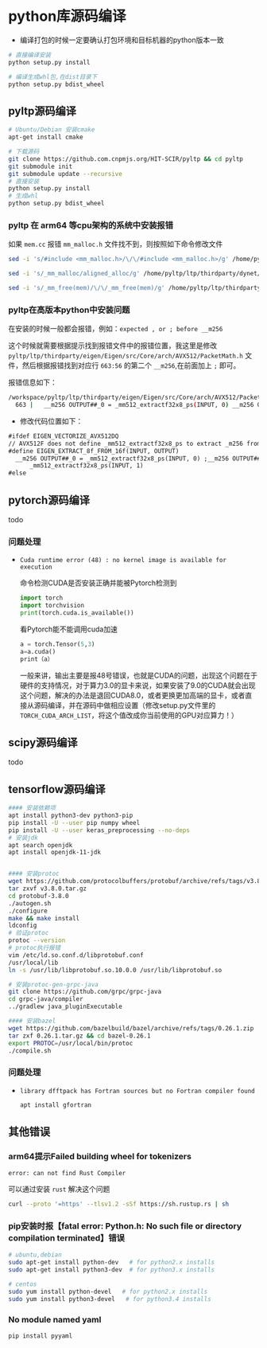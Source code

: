 # python库源码编译

* 编译打包的时候一定要确认打包环境和目标机器的python版本一致

```bash
# 直接编译安装
python setup.py install

# 编译生成whl包,在dist目录下
python setup.py bdist_wheel
```

## pyltp源码编译

```bash
# Ubuntu/Debian 安装cmake
apt-get install cmake

# 下载源码
git clone https://github.com.cnpmjs.org/HIT-SCIR/pyltp && cd pyltp
git submodule init
git submodule update --recursive
# 直接安装
python setup.py install
# 生成whl
python setup.py bdist_wheel
```

### pyltp 在 arm64 等cpu架构的系统中安装报错

如果 `mem.cc` 报错 `mm_malloc.h` 文件找不到，则按照如下命令修改文件

```bash
sed -i 's/#include <mm_malloc.h>/\/\/#include <mm_malloc.h>/g' /home/pyltp/ltp/thirdparty/dynet/dynet/mem.cc

sed -i 's/_mm_malloc/aligned_alloc/g' /home/pyltp/ltp/thirdparty/dynet/dynet/mem.cc

sed -i 's/_mm_free(mem)/\/\/_mm_free(mem)/g' /home/pyltp/ltp/thirdparty/dynet/dynet/mem.cc
```

### pyltp在高版本python中安装问题

在安装的时候一般都会报错，例如：`expected , or ; before __m256`

这个时候就需要根据提示找到报错文件中的报错位置，我这里是修改 `pyltp/ltp/thirdparty/eigen/Eigen/src/Core/arch/AVX512/PacketMath.h` 文件，然后根据报错找到对应行 `663:56` 的第二个 `__m256`,在前面加上 `;` 即可。

报错信息如下：

```bash
/workspace/pyltp/ltp/thirdparty/eigen/Eigen/src/Core/arch/AVX512/PacketMath.h:663:56: error: expected ‘,’ or ‘;’ before ‘__m256’
  663 |   __m256 OUTPUT##_0 = _mm512_extractf32x8_ps(INPUT, 0) __m256 OUTPUT##_1 = \
```

* 修改代码位置如下：

```txt
#ifdef EIGEN_VECTORIZE_AVX512DQ
// AVX512F does not define _mm512_extractf32x8_ps to extract _m256 from _m512
#define EIGEN_EXTRACT_8f_FROM_16f(INPUT, OUTPUT)                           \
  __m256 OUTPUT##_0 = _mm512_extractf32x8_ps(INPUT, 0) ;__m256 OUTPUT##_1 = \
      _mm512_extractf32x8_ps(INPUT, 1)
#else
```

## pytorch源码编译

todo

### 问题处理

* `Cuda runtime error (48) : no kernel image is available for execution`

    命令检测CUDA是否安装正确并能被Pytorch检测到

    ```python
    import torch
    import torchvision
    print(torch.cuda.is_available())
    ```

    看Pytorch能不能调用cuda加速

    ```python
    a = torch.Tensor(5,3)
    a=a.cuda()
    print（a）
    ```

    一般来讲，输出主要是报48号错误，也就是CUDA的问题，出现这个问题在于硬件的支持情况，对于算力3.0的显卡来说，如果安装了9.0的CUDA就会出现这个问题，解决的办法是退回CUDA8.0，或者更换更加高端的显卡，或者直接从源码编译，并在源码中做相应设置（修改setup.py文件里的`TORCH_CUDA_ARCH_LIST`，将这个值改成你当前使用的GPU对应算力！）

## scipy源码编译

todo

## tensorflow源码编译

```bash
#### 安装依赖项
apt install python3-dev python3-pip
pip install -U --user pip numpy wheel
pip install -U --user keras_preprocessing --no-deps
# 安装jdk
apt search openjdk
apt install openjdk-11-jdk


#### 安装protoc
wget https://github.com/protocolbuffers/protobuf/archive/refs/tags/v3.8.0.tar.gz
tar zxvf v3.8.0.tar.gz
cd protobuf-3.8.0
./autogen.sh
./configure
make && make install
ldconfig
# 验证protoc
protoc --version
# protoc执行报错
vim /etc/ld.so.conf.d/libprotobuf.conf 
/usr/local/lib
ln -s /usr/lib/libprotobuf.so.10.0.0 /usr/lib/libprotobuf.so

# 安装protoc-gen-grpc-java
git clone https://github.com/grpc/grpc-java
cd grpc-java/compiler
../gradlew java_pluginExecutable

#### 安装bazel
wget https://github.com/bazelbuild/bazel/archive/refs/tags/0.26.1.zip
tar zxf 0.26.1.tar.gz && cd bazel-0.26.1
export PROTOC=/usr/local/bin/protoc
./compile.sh
```

### 问题处理

* `library dfftpack has Fortran sources but no Fortran compiler found`

    ```bash
    apt install gfortran
    ```



## 其他错误

### arm64提示Failed building wheel for tokenizers

`error: can not find Rust Compiler` 

可以通过安装 `rust` 解决这个问题

```bash
curl --proto '=https' --tlsv1.2 -sSf https://sh.rustup.rs | sh
```

### pip安装时报【fatal error: Python.h: No such file or directory compilation terminated】错误

```bash
# ubuntu,debian
sudo apt-get install python-dev   # for python2.x installs
sudo apt-get install python3-dev  # for python3.x installs

# centos
sudo yum install python-devel   # for python2.x installs
sudo yum install python3-devel   # for python3.4 installs
```

### No module named yaml

```bash
pip install pyyaml
```